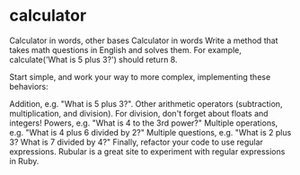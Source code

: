 calculator
==========

Calculator in words, other bases
Calculator in words
Write a method that takes math questions in English and solves them. For example, calculate('What is 5 plus 3?') should return 8.

Start simple, and work your way to more complex, implementing these behaviors:

Addition, e.g. "What is 5 plus 3?".
Other arithmetic operators (subtraction, multiplication, and division). For division, don't forget about floats and integers!
Powers, e.g. "What is 4 to the 3rd power?"
Multiple operations, e.g. "What is 4 plus 6 divided by 2?"
Multiple questions, e.g. "What is 2 plus 3? What is 7 divided by 4?"
Finally, refactor your code to use regular expressions. Rubular is a great site to experiment with regular expressions in Ruby.
